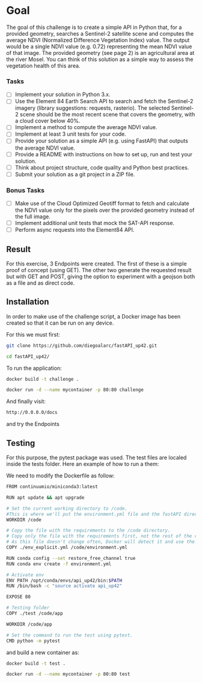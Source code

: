 # Goal

The goal of this challenge is to create a simple API in Python that, for a provided geometry, searches a Sentinel-2 satellite scene and computes the average NDVI (Normalized Difference Vegetation Index) value. The output would be a single NDVI value (e.g. 0.72) representing the mean NDVI value of that image. The provided geometry (see page 2) is an agricultural area at the river Mosel. You can think of this solution as a simple way to assess the vegetation health of this area.


### Tasks

 - [ ] Implement your solution in Python 3.x.
 - [ ] Use the Element 84 Earth Search API to search and fetch the Sentinel-2 imagery (library suggestions: requests, rasterio). The selected Sentinel-2 scene should be the most recent scene that covers the geometry, with a cloud cover below 40%.
 - [ ] Implement a method to compute the average NDVI value.
 - [ ] Implement at least 3 unit tests for your code. 
 - [ ] Provide your solution as a simple API (e.g. using FastAPI) that outputs the average NDVI value.
 - [ ] Provide a README with instructions on how to set up, run and test your solution.
 - [ ] Think about project structure, code quality and Python best practices.
 - [ ] Submit your solution as a git project in a ZIP file.

### Bonus Tasks

 - [ ] Make use of the Cloud Optimized Geotiff format to fetch and calculate the NDVI value only for the pixels over the provided geometry instead of the full image.
 - [ ] Implement additional unit tests that mock the SAT-API response.
 - [ ] Perform async requests into the Element84 API.

## Result

For this exercise, 3 Endpoints were created.
The first of these is a simple proof of concept (using GET).
The other two generate the requested result but with GET and POST, giving the option to experiment with a geojson both as a file and as direct code.


## Installation

In order to make use of the challenge script, a Docker image has been created so that it can be run on any device.

For this we must first:

```bash
git clone https://github.com/diegoalarc/fastAPI_up42.git

cd fastAPI_up42/
```

To run the application:

```bash
docker build -t challenge .

docker run -d --name mycontainer -p 80:80 challenge
```

And finally visit:

```bash
http://0.0.0.0/docs
```
and try the Endpoints

## Testing

For this purpose, the pytest package was used. The test files are localed inside the tests folder. Here an example of how to run a them:

We need to modify the Dockerfile as follow:

```bash
FROM continuumio/miniconda3:latest

RUN apt update && apt upgrade

# Set the current working directory to /code.
#This is where we'll put the environment.yml file and the fastAPI directory.
WORKDIR /code

# Copy the file with the requirements to the /code directory.
# Copy only the file with the requirements first, not the rest of the code.
# As this file doesn't change often, Docker will detect it and use the cache for this step, enabling the cache for the next step too.
COPY ./env_explicit.yml /code/environment.yml

RUN conda config --set restore_free_channel true
RUN conda env create -f environment.yml

# Activate env
ENV PATH /opt/conda/envs/api_up42/bin:$PATH
RUN /bin/bash -c "source activate api_up42"

EXPOSE 80

# Testing folder
COPY ./test /code/app

WORKDIR /code/app

# Set the command to run the test using pytest.
CMD python -m pytest
```
and build a new container as:

```bash
docker build -t test .

docker run -d --name mycontainer -p 80:80 test
```
